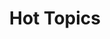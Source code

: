 ---
ee_id_show: '4258'
title: Hot Topics
url: hot-topics
live_url:
year: '2015'
venue: Lisson Gallery
state_country: Milan
pitch: "​Would you believe me if I told you this was my first <i>sculpture</i> show?
  ;-)"
ps: "...think “Your Performance” might b 1 of the best things I ever made FYI. The
  Italians were def on the same page of these FYI / also. Uuuugh, luv Italy."
imgs: lisson-milan-2015-04-install-05-database-JH.jpg,lisson-milan-2015-04-install-09-database-JH.jpg,lisson-milan-2015-04-install-07-database-JH.jpg,lisson-milan-2015-04-install-11-database-JH.jpg,lisson-milan-2015-04-install-12-database-JH.jpg,lisson-milan-2015-04-install-10-database-JH.jpg,lisson-milan-2015-04-install-14-database-JH.jpg,lisson-milan-2015-04-install-15-database-JH.jpg
things: "[4251] [2015-001-high-lyfe] 2015-001 High Lyfe,[4252] [2015-002-leafs] 2015-002
  Leafs,[4253] [2015-003-clarity] 2015-003 Clarity,[4254] [2015-004-first-class] 2015-004
  First Class,[4255] [2015-005-started-the-bottom] 2015-005 Started @ The Bottom,[4256]
  [2015-006-misfits] 2015-006 Misfits,[4257] [2015-007-your-performance] 2015-007
  Your Performance"
status:
layout: shows
---
